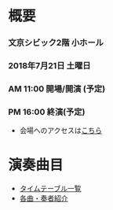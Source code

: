 # 概要
### 文京シビック2階 小ホール
### 2018年7月21日 土曜日
### AM 11:00 開場/開演 (予定)
### PM 16:00 終演(予定)  
* 会場へのアクセスは[こちら](http://bunkyocivichall.jp/access)  

# 演奏曲目
* [タイムテーブル一覧](timetable) 
* [各曲・奏者紹介](introduction)
